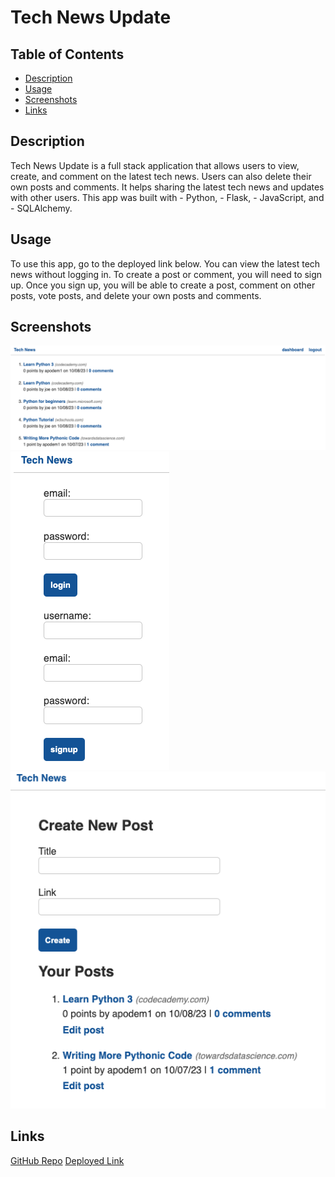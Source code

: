 # Tech News Update

## Table of Contents
- [Description](#description) 
- [Usage](#usage)
- [Screenshots](#screenshots)
- [Links](#links)

## Description

Tech News Update is a full stack application that allows users to view, create, and comment on the latest tech news. Users can also delete their own posts and comments. It helps sharing the latest tech news and updates with other users. This app was built with 
    - Python, 
    - Flask, 
    - JavaScript, and 
    - SQLAlchemy.

## Usage

To use this app, go to the deployed link below. You can view the latest tech news without logging in. To create a post or comment, you will need to sign up. Once you sign up, you will be able to create a post, comment on other posts, vote posts, and delete your own posts and comments. 

## Screenshots
![homepage](./screenshots/home_Tech.png)
![login](./screenshots/login_Tech.png)
![dash](./screenshots/dashboard_Tech.png)

## Links

[GitHub Repo](https://github.com/demiapollo/techNews)
[Deployed Link]()



